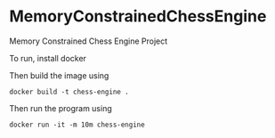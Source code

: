 # MemoryConstrainedChessEngine
Memory Constrained Chess Engine Project

To run, install docker

Then build the image using
```
docker build -t chess-engine .
```

Then run the program using
```
docker run -it -m 10m chess-engine
```
